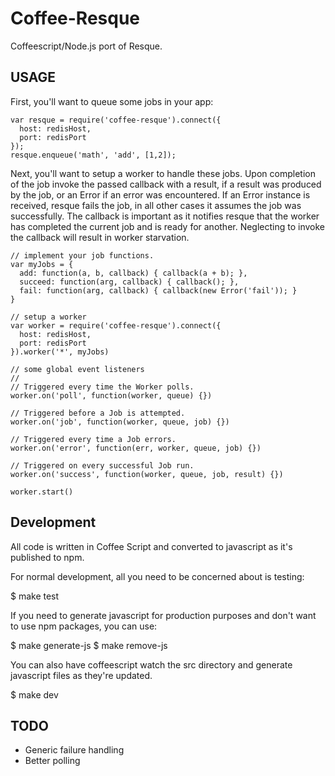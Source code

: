 # Coffee-Resque

Coffeescript/Node.js port of Resque.

## USAGE

First, you'll want to queue some jobs in your app:

    var resque = require('coffee-resque').connect({
      host: redisHost,
      port: redisPort
    });
    resque.enqueue('math', 'add', [1,2]);

Next, you'll want to setup a worker to handle these jobs.   Upon
completion of the job invoke the passed callback with a result,
if a result was produced by the job, or an Error if an error was
encountered.  If an Error instance is received, resque fails the
job, in all other cases it assumes the job was successfully.
The callback is important as it notifies resque that the worker
has completed the current job and is ready for another.
Neglecting to invoke the callback will result in worker starvation.

    // implement your job functions.
    var myJobs = {
      add: function(a, b, callback) { callback(a + b); },
      succeed: function(arg, callback) { callback(); },
      fail: function(arg, callback) { callback(new Error('fail')); }
    }

    // setup a worker
    var worker = require('coffee-resque').connect({
      host: redisHost,
      port: redisPort
    }).worker('*', myJobs)

    // some global event listeners
    //
    // Triggered every time the Worker polls.
    worker.on('poll', function(worker, queue) {})

    // Triggered before a Job is attempted.
    worker.on('job', function(worker, queue, job) {})

    // Triggered every time a Job errors.
    worker.on('error', function(err, worker, queue, job) {})

    // Triggered on every successful Job run.
    worker.on('success', function(worker, queue, job, result) {})

    worker.start()

## Development

All code is written in Coffee Script and converted to javascript as it's
published to npm.

For normal development, all you need to be concerned about is testing:

  $ make test

If you need to generate javascript for production purposes and don't want to use npm packages, you can use:

  $ make generate-js
  $ make remove-js

You can also have coffeescript watch the src directory and generate javascript files as they're updated.

  $ make dev

## TODO

* Generic failure handling
* Better polling

